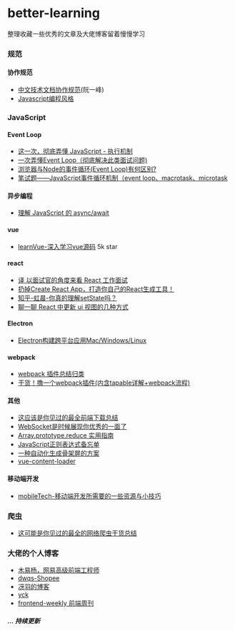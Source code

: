 # better-learning
整理收藏一些优秀的文章及大佬博客留着慢慢学习

### 规范
#### 协作规范
- [中文技术文档协作规范](https://github.com/ruanyf/document-style-guide)(阮一峰)
- [Javascript编程风格](http://www.ruanyifeng.com/blog/2012/04/javascript_programming_style.html)
### JavaScript
#### Event Loop
- [这一次，彻底弄懂 JavaScript - 执行机制](https://juejin.im/post/59e85eebf265da430d571f89)
- [一次弄懂Event Loop（彻底解决此类面试问题)](https://juejin.im/post/5c3d8956e51d4511dc72c200)
- [浏览器与Node的事件循环(Event Loop)有何区别?](https://juejin.im/post/5c337ae06fb9a049bc4cd218)
- [笔试题——JavaScript事件循环机制（event loop、macrotask、microtask](https://juejin.im/post/5bac87b6f265da0a906f78d8)

#### 异步编程
- [理解 JavaScript 的 async/await](https://segmentfault.com/a/1190000007535316)

#### vue
- [learnVue-深入学习vue源码](https://github.com/answershuto/learnVue) 5k star

#### react
- [译 以面试官的角度来看 React 工作面试](https://juejin.im/post/5bca74cfe51d450e9163351b)
- [扔掉Create React App，打造你自己的React生成工具！](https://mp.weixin.qq.com/s/76007EbaArO8tp2Lzb6dVA)
- [知乎-虹晨-你真的理解setState吗？](https://zhuanlan.zhihu.com/p/39512941)
- [聊一聊 React 中更新 ui 视图的几种方式](https://zhuanlan.zhihu.com/p/46140569)

#### Electron
- [Electron构建跨平台应用Mac/Windows/Linux](https://juejin.im/post/5c46ab47e51d45522b4f55b1)

#### webpack
- [webpack 插件总结归类](https://juejin.im/post/5bd2d2315188252734475575)
- [干货！撸一个webpack插件(内含tapable详解+webpack流程)](https://juejin.im/post/5beb8875e51d455e5c4dd83f)

#### 其他
- [这应该是你见过的最全前端下载总结](https://juejin.im/post/5c3c4b3551882524a5420119)
- [WebSocket是时候展现你优秀的一面了](https://juejin.im/post/5bc7f6b96fb9a05d3447eef8)
- [Array.prototype.reduce 实用指南](https://juejin.im/post/5bab8a9c6fb9a05d0e2e6bf0)
- [JavaScript正则表达式备忘单](https://juejin.im/post/5c7496fdf265da2dda6957d2?utm_source=gold_browser_extension#comment)
- [一种自动化生成骨架屏的方案](https://github.com/Jocs/jocs.github.io/issues/22)
- [vue-content-loader](https://github.com/egoist/vue-content-loader)

#### 移动端开发
- [mobileTech-移动端开发所需要的一些资源与小技巧](https://github.com/jtyjty99999/mobileTech)

### 爬虫
- [这可能是你见过的最全的网络爬虫干货总结](https://juejin.im/post/5bce8201518825773605597d)


### 大佬的个人博客
- [木易杨，网易高级前端工程师](https://github.com/yygmind/blog/)
- [dwqs-Shopee](https://github.com/dwqs/blog)
- [冴羽的博客](https://github.com/mqyqingfeng/Blog)
- [yck](https://github.com/KieSun)
- [frontend-weekly 前端周刊](https://frontend-weekly.com/)


##### ... 持续更新
